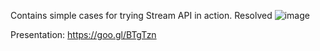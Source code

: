 Contains simple cases for trying Stream API in action.
Resolved 
![image](https://user-images.githubusercontent.com/100019943/192010940-be3ff0eb-9e67-46bb-be08-19682385dcd2.png)

Presentation: https://goo.gl/BTgTzn
